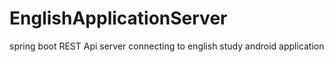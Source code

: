 # EnglishApplicationServer
spring boot REST Api server connecting to english study android application
